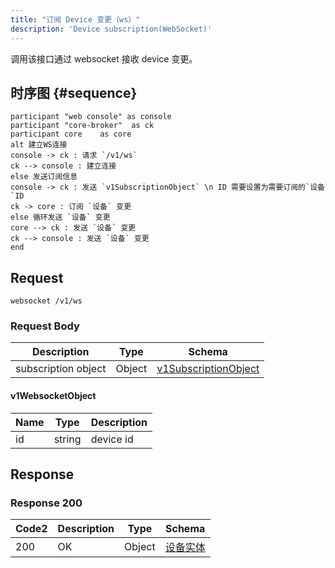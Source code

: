 ```yaml
---
title: "订阅 Device 变更（ws）"
description: 'Device subscription(WebSocket)'
---
```


调用该接口通过 websocket 接收 device 变更。


## 时序图 {#sequence}

```plantuml
participant "web console" as console
participant "core-broker"  as ck
participant core    as core
alt 建立WS连接
console -> ck : 请求 `/v1/ws`
ck --> console : 建立连接
else 发送订阅信息
console -> ck : 发送 `v1SubscriptionObject` \n ID 需要设置为需要订阅的`设备`ID
ck -> core : 订阅 `设备` 变更
else 循环发送 `设备` 变更
core --> ck : 发送 `设备` 变更
ck --> console : 发送 `设备` 变更
end
```


## Request

```
websocket /v1/ws
```

### Request Body
| Description         | Type   | Schema                                     |
| ------------------- | ------ | ------------------------------------------ |
| subscription object | Object | [v1SubscriptionObject](#v1WebsocketObject) |

#### v1WebsocketObject

| Name | Type   | Description |
| ---- | ------ | ----------- |
| id   | string | device id   |


## Response

### Response  200
| Code2 | Description | Type   | Schema        |
| ----- | ----------- | ------ | ------------- |
| 200   | OK          | Object | [设备实体](#) |


